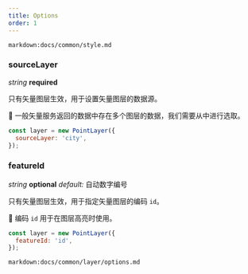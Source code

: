 ```yaml
---
title: Options
order: 1
---
```


`markdown:docs/common/style.md`

### sourceLayer

<description> _string_ **required** </description>

只有矢量图层生效，用于设置矢量图层的数据源。

🌟 一般矢量服务返回的数据中存在多个图层的数据，我们需要从中进行选取。

```javascript
const layer = new PointLayer({
  sourceLayer: 'city',
});
```

### featureId

<description> _string_ **optional** _default:_ 自动数字编号</description>

只有矢量图层生效，用于指定矢量图层的编码 `id`。

🌟 编码 `id` 用于在图层高亮时使用。

```javascript
const layer = new PointLayer({
  featureId: 'id',
});
```

`markdown:docs/common/layer/options.md`
